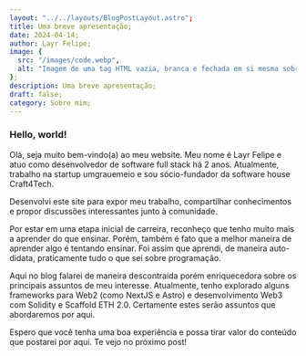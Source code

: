 ```yaml
---
layout: "../../layouts/BlogPostLayout.astro";
title: Uma breve apresentação;
date: 2024-04-14;
author: Layr Felipe;
image: {
  src: "/images/code.webp",
  alt: "Imagem de uma tag HTML vazia, branca e fechada em si mesma sobre fundo azul claro"
};
description: Uma breve apresentação;
draft: false;
category: Sobre mim;
---
```


### Hello, world!
Olá, seja muito bem-vindo(a) ao meu website. Meu nome é Layr Felipe e atuo como desenvolvedor de software full stack há 2 anos. Atualmente, trabalho na startup umgrauemeio e sou sócio-fundador da software house Craft4Tech.

Desenvolvi este site para expor meu trabalho, compartilhar conhecimentos e propor discussões interessantes junto à comunidade.

Por estar em uma etapa inicial de carreira, reconheço que tenho muito mais a aprender do que ensinar. Porém, também é fato que a melhor maneira de aprender algo é tentando ensinar. Foi assim que aprendi, de maneira auto-didata, praticamente tudo o que sei sobre programação.

Aqui no blog falarei de maneira descontraída porém enriquecedora sobre os principais assuntos de meu interesse. Atualmente, tenho explorado alguns frameworks para Web2 (como NextJS e Astro) e desenvolvimento Web3 com Solidity e Scaffold ETH 2.0. Certamente estes serão assuntos que abordaremos por aqui.

Espero que você tenha uma boa experiência e possa tirar valor do conteúdo que postarei por aqui. Te vejo no próximo post!